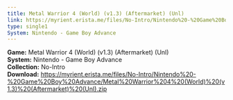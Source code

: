 ```yaml
---
title: Metal Warrior 4 (World) (v1.3) (Aftermarket) (Unl)
link: https://myrient.erista.me/files/No-Intro/Nintendo%20-%20Game%20Boy%20Advance/Metal%20Warrior%204%20(World)%20(v1.3)%20(Aftermarket)%20(Unl).zip
type: single1
System: Nintendo - Game Boy Advance
---
```

<b>Game:</b> Metal Warrior 4 (World) (v1.3) (Aftermarket) (Unl)<br>
<b>System:</b> Nintendo - Game Boy Advance<br>
<b>Collection:</b> No-Intro<br>
<b>Download:</b> https://myrient.erista.me/files/No-Intro/Nintendo%20-%20Game%20Boy%20Advance/Metal%20Warrior%204%20(World)%20(v1.3)%20(Aftermarket)%20(Unl).zip